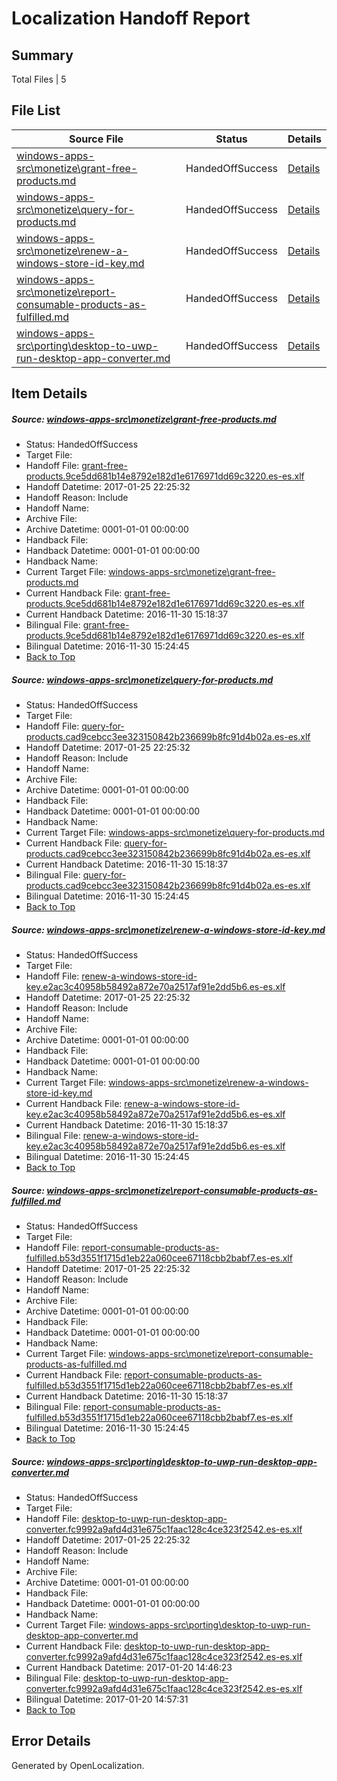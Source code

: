 # <a name='report-top'></a> Localization Handoff Report

## Summary
 Total Files | 5

## File List
 Source File | Status | Details 
 ----------- | ------ | ------- 
 [windows-apps-src\monetize\grant-free-products.md](https://cpubwin.visualstudio.com/windows-uwp/_git/windows-uwp/commit/b1209d3e631e28be2ecdc6b7ab17a5aa91a47d38?path=windows-apps-src%2Fmonetize%2Fgrant-free-products.md&_a=contents) | HandedOffSuccess | [Details](#32d09f17e792911d0e0a216ff8f8b5983f2a2b874492)
 [windows-apps-src\monetize\query-for-products.md](https://cpubwin.visualstudio.com/windows-uwp/_git/windows-uwp/commit/b1209d3e631e28be2ecdc6b7ab17a5aa91a47d38?path=windows-apps-src%2Fmonetize%2Fquery-for-products.md&_a=contents) | HandedOffSuccess | [Details](#6f93d0956966577d6b28c2eccbe46ec951ed89454552)
 [windows-apps-src\monetize\renew-a-windows-store-id-key.md](https://cpubwin.visualstudio.com/windows-uwp/_git/windows-uwp/commit/b1209d3e631e28be2ecdc6b7ab17a5aa91a47d38?path=windows-apps-src%2Fmonetize%2Frenew-a-windows-store-id-key.md&_a=contents) | HandedOffSuccess | [Details](#178764ffdcf098b5f29ac80a63f1be5867db29da4554)
 [windows-apps-src\monetize\report-consumable-products-as-fulfilled.md](https://cpubwin.visualstudio.com/windows-uwp/_git/windows-uwp/commit/b1209d3e631e28be2ecdc6b7ab17a5aa91a47d38?path=windows-apps-src%2Fmonetize%2Freport-consumable-products-as-fulfilled.md&_a=contents) | HandedOffSuccess | [Details](#4efe2025267671a319f7473284d7e532e12737314555)
 [windows-apps-src\porting\desktop-to-uwp-run-desktop-app-converter.md](https://cpubwin.visualstudio.com/windows-uwp/_git/windows-uwp/commit/cdd673ca842cd62096019621a88e650f4c4f635b?path=windows-apps-src%2Fporting%2Fdesktop-to-uwp-run-desktop-app-converter.md&_a=contents) | HandedOffSuccess | [Details](#b92c4bed3aec662db9ce23640f11ee04973a0d2f4646)

## Item Details
##### <a name='32d09f17e792911d0e0a216ff8f8b5983f2a2b874492'></a> Source: [windows-apps-src\monetize\grant-free-products.md](https://cpubwin.visualstudio.com/windows-uwp/_git/windows-uwp/commit/b1209d3e631e28be2ecdc6b7ab17a5aa91a47d38?path=windows-apps-src%2Fmonetize%2Fgrant-free-products.md&_a=contents)
* Status: HandedOffSuccess
* Target File: 
* Handoff File: [grant-free-products.9ce5dd681b14e8792e182d1e6176971dd69c3220.es-es.xlf](https://cpubwin.visualstudio.com/windows-uwp/_git/WDCLib.handoff/commit/490a27586d797bb4a0a313621ff5f0521beb3837?path=ol-handoff%2Fcpubwin%2Fwindows-uwp.es-es%2Fmaster%2Fgrant-free-products.9ce5dd681b14e8792e182d1e6176971dd69c3220.es-es.xlf&_a=contents)
* Handoff Datetime: 2017-01-25 22:25:32
* Handoff Reason: Include
* Handoff Name: 
* Archive File: 
* Archive Datetime: 0001-01-01 00:00:00
* Handback File: 
* Handback Datetime: 0001-01-01 00:00:00
* Handback Name: 
* Current Target File: [windows-apps-src\monetize\grant-free-products.md](https://cpubwin.visualstudio.com/windows-uwp/_git/windows-uwp.es-es/commit/c41e9515229f635e477f671fa0768b1eecc83c3e?path=windows-apps-src%2Fmonetize%2Fgrant-free-products.md&_a=contents)
* Current Handback File: [grant-free-products.9ce5dd681b14e8792e182d1e6176971dd69c3220.es-es.xlf](https://cpubwin.visualstudio.com/windows-uwp/_git/WDCLib.handback/commit/c3e37cdff3e0f43d466e81008e70b9760239ddc2?path=ol-handback%2Fcpubwin%2Fwindows-uwp.es-es%2Fmaster%2Fgrant-free-products.9ce5dd681b14e8792e182d1e6176971dd69c3220.es-es.xlf&_a=contents)
* Current Handback Datetime: 2016-11-30 15:18:37
* Bilingual File: [grant-free-products.9ce5dd681b14e8792e182d1e6176971dd69c3220.es-es.xlf](https://cpubwin.visualstudio.com/windows-uwp/_git/WDCLib.handback/commit/c3e37cdff3e0f43d466e81008e70b9760239ddc2?path=ol-handback%2Fcpubwin%2Fwindows-uwp.es-es%2Fmaster%2Fgrant-free-products.9ce5dd681b14e8792e182d1e6176971dd69c3220.es-es.xlf&_a=contents)
* Bilingual Datetime: 2016-11-30 15:24:45
* [Back to Top](#report-top)

##### <a name='6f93d0956966577d6b28c2eccbe46ec951ed89454552'></a> Source: [windows-apps-src\monetize\query-for-products.md](https://cpubwin.visualstudio.com/windows-uwp/_git/windows-uwp/commit/b1209d3e631e28be2ecdc6b7ab17a5aa91a47d38?path=windows-apps-src%2Fmonetize%2Fquery-for-products.md&_a=contents)
* Status: HandedOffSuccess
* Target File: 
* Handoff File: [query-for-products.cad9cebcc3ee323150842b236699b8fc91d4b02a.es-es.xlf](https://cpubwin.visualstudio.com/windows-uwp/_git/WDCLib.handoff/commit/490a27586d797bb4a0a313621ff5f0521beb3837?path=ol-handoff%2Fcpubwin%2Fwindows-uwp.es-es%2Fmaster%2Fquery-for-products.cad9cebcc3ee323150842b236699b8fc91d4b02a.es-es.xlf&_a=contents)
* Handoff Datetime: 2017-01-25 22:25:32
* Handoff Reason: Include
* Handoff Name: 
* Archive File: 
* Archive Datetime: 0001-01-01 00:00:00
* Handback File: 
* Handback Datetime: 0001-01-01 00:00:00
* Handback Name: 
* Current Target File: [windows-apps-src\monetize\query-for-products.md](https://cpubwin.visualstudio.com/windows-uwp/_git/windows-uwp.es-es/commit/c41e9515229f635e477f671fa0768b1eecc83c3e?path=windows-apps-src%2Fmonetize%2Fquery-for-products.md&_a=contents)
* Current Handback File: [query-for-products.cad9cebcc3ee323150842b236699b8fc91d4b02a.es-es.xlf](https://cpubwin.visualstudio.com/windows-uwp/_git/WDCLib.handback/commit/c3e37cdff3e0f43d466e81008e70b9760239ddc2?path=ol-handback%2Fcpubwin%2Fwindows-uwp.es-es%2Fmaster%2Fquery-for-products.cad9cebcc3ee323150842b236699b8fc91d4b02a.es-es.xlf&_a=contents)
* Current Handback Datetime: 2016-11-30 15:18:37
* Bilingual File: [query-for-products.cad9cebcc3ee323150842b236699b8fc91d4b02a.es-es.xlf](https://cpubwin.visualstudio.com/windows-uwp/_git/WDCLib.handback/commit/c3e37cdff3e0f43d466e81008e70b9760239ddc2?path=ol-handback%2Fcpubwin%2Fwindows-uwp.es-es%2Fmaster%2Fquery-for-products.cad9cebcc3ee323150842b236699b8fc91d4b02a.es-es.xlf&_a=contents)
* Bilingual Datetime: 2016-11-30 15:24:45
* [Back to Top](#report-top)

##### <a name='178764ffdcf098b5f29ac80a63f1be5867db29da4554'></a> Source: [windows-apps-src\monetize\renew-a-windows-store-id-key.md](https://cpubwin.visualstudio.com/windows-uwp/_git/windows-uwp/commit/b1209d3e631e28be2ecdc6b7ab17a5aa91a47d38?path=windows-apps-src%2Fmonetize%2Frenew-a-windows-store-id-key.md&_a=contents)
* Status: HandedOffSuccess
* Target File: 
* Handoff File: [renew-a-windows-store-id-key.e2ac3c40958b58492a872e70a2517af91e2dd5b6.es-es.xlf](https://cpubwin.visualstudio.com/windows-uwp/_git/WDCLib.handoff/commit/490a27586d797bb4a0a313621ff5f0521beb3837?path=ol-handoff%2Fcpubwin%2Fwindows-uwp.es-es%2Fmaster%2Frenew-a-windows-store-id-key.e2ac3c40958b58492a872e70a2517af91e2dd5b6.es-es.xlf&_a=contents)
* Handoff Datetime: 2017-01-25 22:25:32
* Handoff Reason: Include
* Handoff Name: 
* Archive File: 
* Archive Datetime: 0001-01-01 00:00:00
* Handback File: 
* Handback Datetime: 0001-01-01 00:00:00
* Handback Name: 
* Current Target File: [windows-apps-src\monetize\renew-a-windows-store-id-key.md](https://cpubwin.visualstudio.com/windows-uwp/_git/windows-uwp.es-es/commit/c41e9515229f635e477f671fa0768b1eecc83c3e?path=windows-apps-src%2Fmonetize%2Frenew-a-windows-store-id-key.md&_a=contents)
* Current Handback File: [renew-a-windows-store-id-key.e2ac3c40958b58492a872e70a2517af91e2dd5b6.es-es.xlf](https://cpubwin.visualstudio.com/windows-uwp/_git/WDCLib.handback/commit/c3e37cdff3e0f43d466e81008e70b9760239ddc2?path=ol-handback%2Fcpubwin%2Fwindows-uwp.es-es%2Fmaster%2Frenew-a-windows-store-id-key.e2ac3c40958b58492a872e70a2517af91e2dd5b6.es-es.xlf&_a=contents)
* Current Handback Datetime: 2016-11-30 15:18:37
* Bilingual File: [renew-a-windows-store-id-key.e2ac3c40958b58492a872e70a2517af91e2dd5b6.es-es.xlf](https://cpubwin.visualstudio.com/windows-uwp/_git/WDCLib.handback/commit/c3e37cdff3e0f43d466e81008e70b9760239ddc2?path=ol-handback%2Fcpubwin%2Fwindows-uwp.es-es%2Fmaster%2Frenew-a-windows-store-id-key.e2ac3c40958b58492a872e70a2517af91e2dd5b6.es-es.xlf&_a=contents)
* Bilingual Datetime: 2016-11-30 15:24:45
* [Back to Top](#report-top)

##### <a name='4efe2025267671a319f7473284d7e532e12737314555'></a> Source: [windows-apps-src\monetize\report-consumable-products-as-fulfilled.md](https://cpubwin.visualstudio.com/windows-uwp/_git/windows-uwp/commit/b1209d3e631e28be2ecdc6b7ab17a5aa91a47d38?path=windows-apps-src%2Fmonetize%2Freport-consumable-products-as-fulfilled.md&_a=contents)
* Status: HandedOffSuccess
* Target File: 
* Handoff File: [report-consumable-products-as-fulfilled.b53d3551f1715d1eb22a060cee67118cbb2babf7.es-es.xlf](https://cpubwin.visualstudio.com/windows-uwp/_git/WDCLib.handoff/commit/490a27586d797bb4a0a313621ff5f0521beb3837?path=ol-handoff%2Fcpubwin%2Fwindows-uwp.es-es%2Fmaster%2Freport-consumable-products-as-fulfilled.b53d3551f1715d1eb22a060cee67118cbb2babf7.es-es.xlf&_a=contents)
* Handoff Datetime: 2017-01-25 22:25:32
* Handoff Reason: Include
* Handoff Name: 
* Archive File: 
* Archive Datetime: 0001-01-01 00:00:00
* Handback File: 
* Handback Datetime: 0001-01-01 00:00:00
* Handback Name: 
* Current Target File: [windows-apps-src\monetize\report-consumable-products-as-fulfilled.md](https://cpubwin.visualstudio.com/windows-uwp/_git/windows-uwp.es-es/commit/c41e9515229f635e477f671fa0768b1eecc83c3e?path=windows-apps-src%2Fmonetize%2Freport-consumable-products-as-fulfilled.md&_a=contents)
* Current Handback File: [report-consumable-products-as-fulfilled.b53d3551f1715d1eb22a060cee67118cbb2babf7.es-es.xlf](https://cpubwin.visualstudio.com/windows-uwp/_git/WDCLib.handback/commit/c3e37cdff3e0f43d466e81008e70b9760239ddc2?path=ol-handback%2Fcpubwin%2Fwindows-uwp.es-es%2Fmaster%2Freport-consumable-products-as-fulfilled.b53d3551f1715d1eb22a060cee67118cbb2babf7.es-es.xlf&_a=contents)
* Current Handback Datetime: 2016-11-30 15:18:37
* Bilingual File: [report-consumable-products-as-fulfilled.b53d3551f1715d1eb22a060cee67118cbb2babf7.es-es.xlf](https://cpubwin.visualstudio.com/windows-uwp/_git/WDCLib.handback/commit/c3e37cdff3e0f43d466e81008e70b9760239ddc2?path=ol-handback%2Fcpubwin%2Fwindows-uwp.es-es%2Fmaster%2Freport-consumable-products-as-fulfilled.b53d3551f1715d1eb22a060cee67118cbb2babf7.es-es.xlf&_a=contents)
* Bilingual Datetime: 2016-11-30 15:24:45
* [Back to Top](#report-top)

##### <a name='b92c4bed3aec662db9ce23640f11ee04973a0d2f4646'></a> Source: [windows-apps-src\porting\desktop-to-uwp-run-desktop-app-converter.md](https://cpubwin.visualstudio.com/windows-uwp/_git/windows-uwp/commit/cdd673ca842cd62096019621a88e650f4c4f635b?path=windows-apps-src%2Fporting%2Fdesktop-to-uwp-run-desktop-app-converter.md&_a=contents)
* Status: HandedOffSuccess
* Target File: 
* Handoff File: [desktop-to-uwp-run-desktop-app-converter.fc9992a9afd4d31e675c1faac128c4ce323f2542.es-es.xlf](https://cpubwin.visualstudio.com/windows-uwp/_git/WDCLib.handoff/commit/490a27586d797bb4a0a313621ff5f0521beb3837?path=ol-handoff%2Fcpubwin%2Fwindows-uwp.es-es%2Fmaster%2Fdesktop-to-uwp-run-desktop-app-converter.fc9992a9afd4d31e675c1faac128c4ce323f2542.es-es.xlf&_a=contents)
* Handoff Datetime: 2017-01-25 22:25:32
* Handoff Reason: Include
* Handoff Name: 
* Archive File: 
* Archive Datetime: 0001-01-01 00:00:00
* Handback File: 
* Handback Datetime: 0001-01-01 00:00:00
* Handback Name: 
* Current Target File: [windows-apps-src\porting\desktop-to-uwp-run-desktop-app-converter.md](https://cpubwin.visualstudio.com/windows-uwp/_git/windows-uwp.es-es/commit/12ceb7cb1e92586d6081d6d4cf440e8d4a6fc617?path=windows-apps-src%2Fporting%2Fdesktop-to-uwp-run-desktop-app-converter.md&_a=contents)
* Current Handback File: [desktop-to-uwp-run-desktop-app-converter.fc9992a9afd4d31e675c1faac128c4ce323f2542.es-es.xlf](https://cpubwin.visualstudio.com/windows-uwp/_git/WDCLib.handback/commit/b49282ae603e7dc981e55d137f0421ff0e2a36d6?path=ol-handback%2Fcpubwin%2Fwindows-uwp.es-es%2Fmaster%2Fdesktop-to-uwp-run-desktop-app-converter.fc9992a9afd4d31e675c1faac128c4ce323f2542.es-es.xlf&_a=contents)
* Current Handback Datetime: 2017-01-20 14:46:23
* Bilingual File: [desktop-to-uwp-run-desktop-app-converter.fc9992a9afd4d31e675c1faac128c4ce323f2542.es-es.xlf](https://cpubwin.visualstudio.com/windows-uwp/_git/WDCLib.handback/commit/b49282ae603e7dc981e55d137f0421ff0e2a36d6?path=ol-handback%2Fcpubwin%2Fwindows-uwp.es-es%2Fmaster%2Fdesktop-to-uwp-run-desktop-app-converter.fc9992a9afd4d31e675c1faac128c4ce323f2542.es-es.xlf&_a=contents)
* Bilingual Datetime: 2017-01-20 14:57:31
* [Back to Top](#report-top)


## Error Details

Generated by OpenLocalization.

